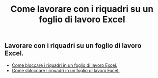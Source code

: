 ﻿---
title: Come lavorare con i riquadri su un foglio di lavoro Excel
second_title: Documen
linktitle: Pannello
type: docs
url: /it/worksheets/panes/
keywords: How to work with panes on an Excel worksheet
description: Aspose.Cells Cloud REST API supporta l'utilizzo di riquadri su un foglio di lavoro Excel. L'SDK supporta diversi linguaggi di sviluppo, tra cui Android, C#, Go, Java, NodeJS, Perl, PHP, Python, Ruby e Swift.
weight: 20
kwords: Excel, Office Cloud, REST API, Foglio di calcolo, PDF, CSV, Json, Markdown, Come lavorare con i riquadri su un foglio di lavoro Excel
---
## Lavorare con i riquadri su un foglio di lavoro Excel.

- [Come bloccare i riquadri in un foglio di lavoro Excel.](/cells/it/worksheets/panes/freeze/) 
- [Come sbloccare i riquadri in un foglio di lavoro Excel.](/cells/it/worksheets/panes/unfreeze/) 


